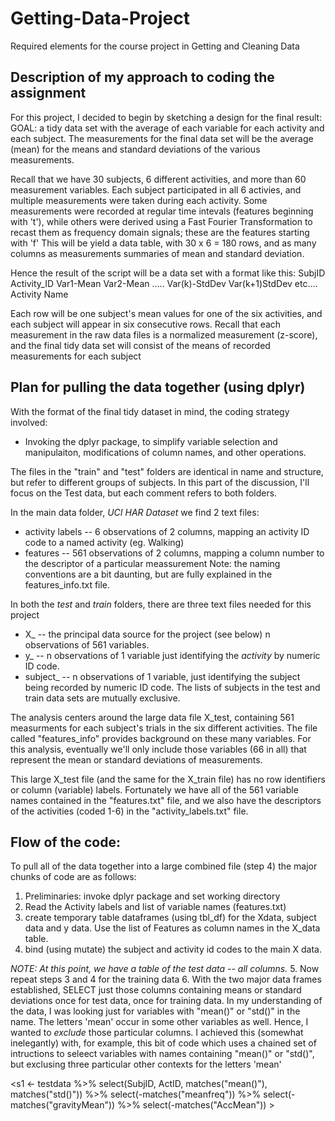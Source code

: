 # Getting-Data-Project
Required elements for the course project in Getting and Cleaning Data

## Description of my approach to coding the assignment
For this project, I decided to begin by sketching a design for the final result: 
GOAL: a tidy data set with the average of each variable for each activity and each subject.
The measurements for the final data set will be the average (mean) for the means and standard deviations of 
the various measurements. 

Recall that we have 30 subjects, 6 different activities, and more than 60 measurement variables.  Each subject
participated in all 6 activies, and multiple measurements were taken during each activity. Some measurements
were recorded at regular time intevals (features beginning with 't'), while others were derived using a Fast Fourier 
Transformation to recast them as frequency domain signals; these are the features starting with 'f'
This will be yield a data table, with 30 x 6  = 180 rows, and as many columns as measurements summaries of mean and 
standard deviation. 

Hence the result of the script will be a data set with a format like this:
   SubjID   Activity_ID   Var1-Mean    Var2-Mean ..... Var(k)-StdDev  Var(k+1)StdDev etc.... Activity Name
   
Each row will be one subject's mean values for one of the six activities, and each subject will appear in 
six consecutive rows. Recall that each measurement in the raw data files is a normalized measurement (z-score), 
and the final tidy data set will consist of the means of recorded measurements for each subject 

## Plan for pulling the data together (using dplyr)
With the format of the final tidy dataset in mind, the coding strategy involved:
* Invoking the dplyr package, to simplify variable selection and manipulaiton,  modifications of column names,
   and other operations.

The files in the "train" and "test" folders are identical in name and structure, but refer to different groups of 
subjects. In this part of the discussion, I'll focus on the Test data, but each comment refers to both folders.

In the main data folder, *UCI HAR Dataset* we find 2 text files:
* activity labels -- 6 observations of 2 columns, mapping an activity ID code to a named activity (eg. Walking)
* features -- 561 observations of 2 columns, mapping a column number to the descriptor of a particular meassurement
      Note: the naming conventions are a bit daunting, but are fully explained in the features_info.txt file.

In both the *test* and *train* folders, there are three text files needed for this project
* X_ -- the principal data source for the project (see below) n observations of 561 variables.
* y_ -- n observations of 1 variable just identifying the _activity_ by numeric ID code. 
* subject_ -- n observations of 1 variable, just identifying the subject being recorded by numeric ID code. The 
   lists of subjects in the test and train data sets are mutually exclusive. 

The analysis centers around the large data file X_test, containing 561 measurments for each subject's trials 
in the six different activities. The file called "features_info" provides background on these many variables. For this 
analysis, eventually we'll only include those variables (66 in all) that represent the mean or standard deviations of
measurements. 

This large X_test file (and the same for the X_train file) has no row identifiers or column (variable) labels.
Fortunately we have all of the 561 variable names contained in the "features.txt" file, and we also have the descriptors of the activities (coded 1-6) in the "activity_labels.txt" file. 

## Flow of the code:
To pull all of the data together into a large combined file (step 4) the major chunks of code are as follows:

1.  Preliminaries: invoke dplyr package and set working directory
2.  Read  the Activity labels and list of variable names (features.txt)
3.  create temporary table dataframes (using tbl_df) for the Xdata, subject data and y data. Use the list of Features 
      as column names in the X_data table. 
4.  bind (using mutate) the subject and activity id codes to the main X data. 

   _NOTE: At this point, we have a table of the test data -- all columns._
5. Now repeat steps 3 and 4 for the training data
6. With the two major data frames established, SELECT just those columns containing means or standard deviations 
      once for test data, once for training data. In my understanding of the data, I was looking just for variables 
      with "mean()" or "std()" in the name. The letters 'mean' occur in some other variables as well. Hence, I wanted
      to _exclude_ those particular columns. I achieved this (somewhat inelegantly) with, for example, this bit of 
      code which uses a chained set of intructions to seleect variables with names containing "mean()" or "std()", but 
      exclusing three particular other contexts for the letters 'mean'

<s1 <- testdata %>%
      select(SubjID, ActID, matches("mean()"), matches("std()")) %>%
      select(-matches("meanfreq")) %>%
      select(-matches("gravityMean")) %>%
      select(-matches("AccMean")) >
